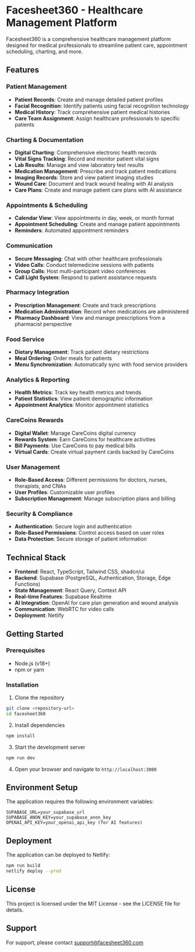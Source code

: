 # Facesheet360 - Healthcare Management Platform

Facesheet360 is a comprehensive healthcare management platform designed for medical professionals to streamline patient care, appointment scheduling, charting, and more.

## Features

### Patient Management
- **Patient Records**: Create and manage detailed patient profiles
- **Facial Recognition**: Identify patients using facial recognition technology
- **Medical History**: Track comprehensive patient medical histories
- **Care Team Assignment**: Assign healthcare professionals to specific patients

### Charting & Documentation
- **Digital Charting**: Comprehensive electronic health records
- **Vital Signs Tracking**: Record and monitor patient vital signs
- **Lab Results**: Manage and view laboratory test results
- **Medication Management**: Prescribe and track patient medications
- **Imaging Records**: Store and view patient imaging studies
- **Wound Care**: Document and track wound healing with AI analysis
- **Care Plans**: Create and manage patient care plans with AI assistance

### Appointments & Scheduling
- **Calendar View**: View appointments in day, week, or month format
- **Appointment Scheduling**: Create and manage patient appointments
- **Reminders**: Automated appointment reminders

### Communication
- **Secure Messaging**: Chat with other healthcare professionals
- **Video Calls**: Conduct telemedicine sessions with patients
- **Group Calls**: Host multi-participant video conferences
- **Call Light System**: Respond to patient assistance requests

### Pharmacy Integration
- **Prescription Management**: Create and track prescriptions
- **Medication Administration**: Record when medications are administered
- **Pharmacy Dashboard**: View and manage prescriptions from a pharmacist perspective

### Food Service
- **Dietary Management**: Track patient dietary restrictions
- **Meal Ordering**: Order meals for patients
- **Menu Synchronization**: Automatically sync with food service providers

### Analytics & Reporting
- **Health Metrics**: Track key health metrics and trends
- **Patient Statistics**: View patient demographic information
- **Appointment Analytics**: Monitor appointment statistics

### CareCoins Rewards
- **Digital Wallet**: Manage CareCoins digital currency
- **Rewards System**: Earn CareCoins for healthcare activities
- **Bill Payments**: Use CareCoins to pay medical bills
- **Virtual Cards**: Create virtual payment cards backed by CareCoins

### User Management
- **Role-Based Access**: Different permissions for doctors, nurses, therapists, and CNAs
- **User Profiles**: Customizable user profiles
- **Subscription Management**: Manage subscription plans and billing

### Security & Compliance
- **Authentication**: Secure login and authentication
- **Role-Based Permissions**: Control access based on user roles
- **Data Protection**: Secure storage of patient information

## Technical Stack

- **Frontend**: React, TypeScript, Tailwind CSS, shadcn/ui
- **Backend**: Supabase (PostgreSQL, Authentication, Storage, Edge Functions)
- **State Management**: React Query, Context API
- **Real-time Features**: Supabase Realtime
- **AI Integration**: OpenAI for care plan generation and wound analysis
- **Communication**: WebRTC for video calls
- **Deployment**: Netlify

## Getting Started

### Prerequisites
- Node.js (v18+)
- npm or yarn

### Installation

1. Clone the repository
```sh
git clone <repository-url>
cd facesheet360
```

2. Install dependencies
```sh
npm install
```

3. Start the development server
```sh
npm run dev
```

4. Open your browser and navigate to `http://localhost:3000`

## Environment Setup

The application requires the following environment variables:

```
SUPABASE_URL=your_supabase_url
SUPABASE_ANON_KEY=your_supabase_anon_key
OPENAI_API_KEY=your_openai_api_key (for AI features)
```

## Deployment

The application can be deployed to Netlify:

```sh
npm run build
netlify deploy --prod
```

## License

This project is licensed under the MIT License - see the LICENSE file for details.

## Support

For support, please contact support@facesheet360.com